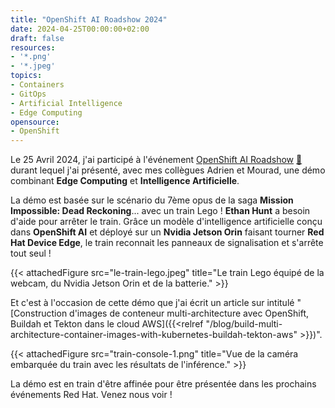 ```yaml
---
title: "OpenShift AI Roadshow 2024"
date: 2024-04-25T00:00:00+02:00
draft: false
resources:
- '*.png'
- '*.jpeg'
topics:
- Containers
- GitOps
- Artificial Intelligence
- Edge Computing
opensource:
- OpenShift
---
```


Le 25 Avril 2024, j'ai participé à l'événement [OpenShift AI Roadshow](https://events.redhat.com/profile/form/index.cfm?PKformID=0x1049257abcd&sc_cid=7015Y000003t0hmQAA) [💾](https://web.archive.org/web/20240522145821/https://events.redhat.com/profile/form/index.cfm?PKformID=0x1049257abcd&sc_cid=7015Y000003t0hmQAA) durant lequel j'ai présenté, avec mes collègues Adrien et Mourad, une démo combinant **Edge Computing** et **Intelligence Artificielle**.

La démo est basée sur le scénario du 7ème opus de la saga **Mission Impossible: Dead Reckoning**... avec un train Lego !
**Ethan Hunt** a besoin d'aide pour arrêter le train.
Grâce un modèle d'intelligence artificielle conçu dans **OpenShift AI** et déployé sur un **Nvidia Jetson Orin** faisant tourner **Red Hat Device Edge**, le train reconnait les panneaux de signalisation et s'arrête tout seul !

{{< attachedFigure src="le-train-lego.jpeg" title="Le train Lego équipé de la webcam, du Nvidia Jetson Orin et de la batterie." >}}

Et c'est à l'occasion de cette démo que j'ai écrit un article sur intitulé "[Construction d'images de conteneur multi-architecture avec OpenShift, Buildah et Tekton dans le cloud AWS]({{<relref "/blog/build-multi-architecture-container-images-with-kubernetes-buildah-tekton-aws" >}})".

{{< attachedFigure src="train-console-1.png" title="Vue de la caméra embarquée du train avec les résultats de l'inférence." >}}

La démo est en train d'être affinée pour être présentée dans les prochains événements Red Hat.
Venez nous voir !
